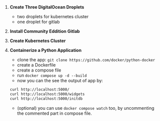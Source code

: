 1. **Create Three DigitalOcean Droplets**
    - two droplets for kubernetes cluster
    - one droplet for gitlab

2. **Install Community Eddition Gitlab**

3. **Create Kubernetes Cluster**

4. **Containerize a Python Application**
    - clone the app: `git clone https://github.com/docker/python-docker`
    - create a Dockerfile
    - create a compose file
    - run `docker compose up -d --build`
    - now you can the see the output of app by:
    ```bash
    curl http://localhost:5000/
    curl http://localhost:5000/widgets
    curl http://localhost:5000/initdb
    ```
    - (optional) you can use `docker compose watch` too, by uncommenting the commented part in compose file. 

